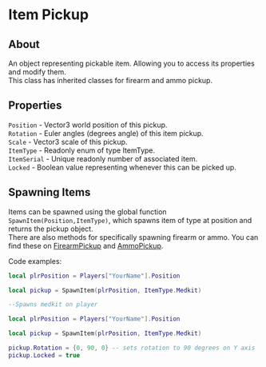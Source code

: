 # Item Pickup

## About
An object representing pickable item. Allowing you to access its properties and modify them.<br>
This class has inherited classes for firearm and ammo pickup.

## Properties
`Position` - Vector3 world position of this pickup.<br>
`Rotation` - Euler angles (degrees angle) of this item pickup.<br>
`Scale` - Vector3 scale of this pickup.<br>
`ItemType` - Readonly enum of type ItemType.<br>
`ItemSerial` - Unique readonly number of associated item.<br>
`Locked` - Boolean value representing whenever this can be picked up.<br>

## Spawning Items
Items can be spawned using the global function `SpawnItem(Position,ItemType)`, which spawns item of type at position and returns the pickup object.<br>
There are also methods for specifically spawning firearm or ammo. You can find these on [FirearmPickup](link) and [AmmoPickup](link).<br>

Code examples:

```lua
local plrPosition = Players["YourName"].Position

local pickup = SpawnItem(plrPosition, ItemType.Medkit)

--Spawns medkit on player
```

```lua
local plrPosition = Players["YourName"].Position

local pickup = SpawnItem(plrPosition, ItemType.Medkit)

pickup.Rotation = {0, 90, 0} -- sets rotation to 90 degrees on Y axis
pickup.Locked = true
```